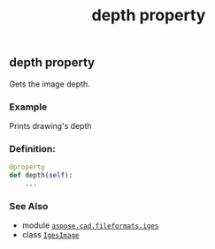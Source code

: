 ﻿---
title: depth property
second_title: Aspose.CAD for Python via .NET API References
description: 
type: docs
weight: 150
url: /python-net/aspose.cad.fileformats.iges/igesimage/depth/
is_root: false
---

## depth property


Gets the image depth.

### Example 


Prints drawing's depth
### Definition:
```python
@property
def depth(self):
    ...
```

### See Also
* module [`aspose.cad.fileformats.iges`](../../)
* class [`IgesImage`](/cad/python-net/aspose.cad.fileformats.iges/igesimage)
